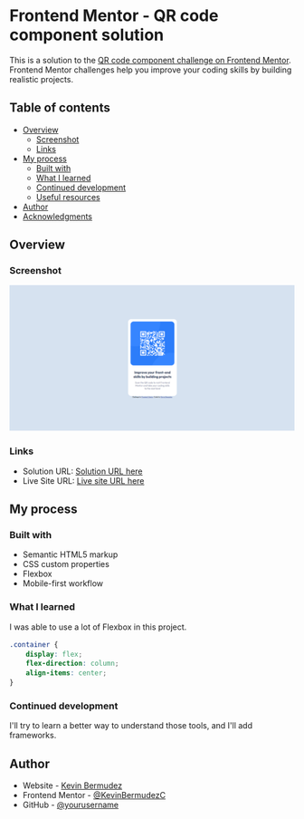 # Frontend Mentor - QR code component solution

This is a solution to the [QR code component challenge on Frontend Mentor](https://www.frontendmentor.io/challenges/qr-code-component-iux_sIO_H). Frontend Mentor challenges help you improve your coding skills by building realistic projects. 

## Table of contents

- [Overview](#overview)
  - [Screenshot](#screenshot)
  - [Links](#links)
- [My process](#my-process)
  - [Built with](#built-with)
  - [What I learned](#what-i-learned)
  - [Continued development](#continued-development)
  - [Useful resources](#useful-resources)
- [Author](#author)
- [Acknowledgments](#acknowledgments)


## Overview

### Screenshot

![imagen](https://github.com/KevinBermudezC/qr-code-component/blob/885d6a1ef7ffe14e6b5732031d9b1d6fa3c6b6a6/images/Screenshot%202024-07-07%20203431.png)


### Links

- Solution URL: [Solution URL here](https://github.com/KevinBermudezC/qr-code-component)
- Live Site URL: [Live site URL here](https://kevinbermudezc.github.io/qr-code-component/)

## My process

### Built with

- Semantic HTML5 markup
- CSS custom properties
- Flexbox
- Mobile-first workflow


### What I learned

I was able to use a lot of Flexbox in this project.


```css
.container {
    display: flex;
    flex-direction: column;
    align-items: center;
}
```


### Continued development

I'll try to learn a better way to understand those tools, and I'll add frameworks.

## Author

- Website - [Kevin Bermudez](https://portafolio-kevin-rosy.vercel.app/index.html)
- Frontend Mentor - [@KevinBermudezC](https://www.frontendmentor.io/profile/KevinBermudezC)
- GitHub - [@yourusername](https://github.com/KevinBermudezC)



